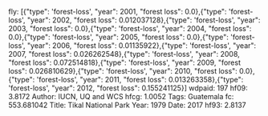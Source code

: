 fly: [{"type": 'forest-loss', "year": 2001, "forest loss": 0.0},{"type": 'forest-loss', "year": 2002, "forest loss": 0.012037128},{"type": 'forest-loss', "year": 2003, "forest loss": 0.0},{"type": 'forest-loss', "year": 2004, "forest loss": 0.0},{"type": 'forest-loss', "year": 2005, "forest loss": 0.0},{"type": 'forest-loss', "year": 2006, "forest loss": 0.01135922},{"type": 'forest-loss', "year": 2007, "forest loss": 0.026262548},{"type": 'forest-loss', "year": 2008, "forest loss": 0.072514818},{"type": 'forest-loss', "year": 2009, "forest loss": 0.026810629},{"type": 'forest-loss', "year": 2010, "forest loss": 0.0},{"type": 'forest-loss', "year": 2011, "forest loss": 0.013263358},{"type": 'forest-loss', "year": 2012, "forest loss": 0.155241125}]
wdpaid: 197
hf09: 3.8172
Author: IUCN, UQ and WCS
hfcg: 1.0052
Tags: Guatemala
fc: 553.681042
Title: Tikal National Park
Year: 1979
Date: 2017
hf93: 2.8137
